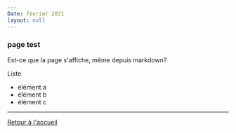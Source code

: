 ```yaml
---
Date: février 2021
layout: null
---
```


### page test

Est-ce que la page s'affiche, même depuis markdown?

Liste
- élément a
- élément b
- élément c

***
[Retour à l'accueil](https://www.antoinesweeney.com)
